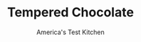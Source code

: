---
layout: ../../layouts/MarkdownPostLayout.astro
title: Tempered Chocolate
author: America's Test Kitchen
pubDate: 2023-03-15
description: "An easy method for making snappy, shiny, and smooth chocolate."
image_url: https://res.cloudinary.com/hksqkdlah/image/upload/ar_1:1,c_fill,dpr_2.0,f_auto,fl_lossy.progressive.strip_profile,g_faces:auto,q_auto:low,w_344/SFS_ChocolateBarks-4_3_lyljyq
tags: ["Desserts or Baked Goods","Chocolate"]
calories: 2177
protein: 2
carbohydrates: 32
fats: 17
fiber: 3
ingredients: ["1 pound, bittersweet chocolate, chopped fine, divided"]
serves: 8
time: "10 minutes"
instructions: ["Microwave 12 ounces chocolate in medium bowl at 50 percent power, stirring often with rubber spatula, until about two-thirds melted, 1½ to 2½ minutes (chocolate should be fluid but still lumpy). Remove bowl from microwave and add remaining 4 ounces chocolate. Stir and mash until chocolate is just melted and smooth, about 3 minutes. (If lumps remain, return chocolate to microwave at 50 percent power for no more than 5 seconds at a time, stirring at each interval, until fully melted.)"]
nutrition: ["206 mg Potassium, K","74 mg Phosphorus, P","18 mg Calcium, Ca","1 mg Iron, Fe","65 mg Magnesium, Mg","6 mg Sodium, Na","17 g Total lipid (fat)","5 g Fatty acids, total monounsaturated","10 g Fatty acids, total saturated","3 g Fiber, total dietary","7 µg Folate, food","30 g Sugars, total","3 µg Vitamin K (phylloquinone)","36 g Carbohydrate, by difference","7 µg Folate, DFE","2 g Protein","32 g Carbohydrates (net)","272 kcal Energy","30 g Sugars, added","2177 calories"]
notes: "You can use this chocolate to dip (very dry) fruits, cookies, and candies or to make chocolate bark."
---